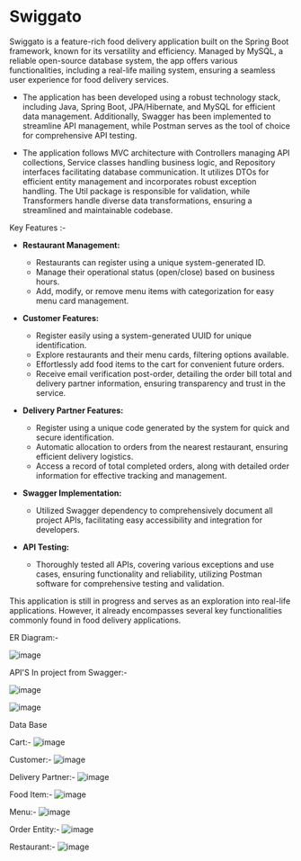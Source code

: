 # Swiggato

Swiggato is a feature-rich food delivery application built on the Spring Boot framework, known for its versatility and efficiency. Managed by MySQL, a reliable open-source database system, the app offers various functionalities, including a real-life mailing system, ensuring a seamless user experience for food delivery services.

*  The application has been developed using a robust technology stack, including Java, Spring Boot, JPA/Hibernate, and MySQL for efficient data management. Additionally, Swagger has been implemented to streamline API management, while Postman serves as the tool of choice for comprehensive API testing.

*  The application follows MVC architecture with Controllers managing API collections, Service classes handling business logic, and Repository interfaces facilitating database communication. It utilizes DTOs for efficient entity management and incorporates robust exception handling. The Util package is responsible for validation, while Transformers handle diverse data transformations, ensuring a streamlined and maintainable codebase.

Key Features :-
- **Restaurant Management:**
  - Restaurants can register using a unique system-generated ID.
  - Manage their operational status (open/close) based on business hours.
  - Add, modify, or remove menu items with categorization for easy menu card management.
    
- **Customer Features:**
  - Register easily using a system-generated UUID for unique identification.
  - Explore restaurants and their menu cards, filtering options available.
  - Effortlessly add food items to the cart for convenient future orders.
  - Receive email verification post-order, detailing the order bill total and delivery partner information, ensuring transparency and trust in the service.

- **Delivery Partner Features:**
  - Register using a unique code generated by the system for quick and secure identification.
  - Automatic allocation to orders from the nearest restaurant, ensuring efficient delivery logistics.
  - Access a record of total completed orders, along with detailed order information for effective tracking and management.

- **Swagger Implementation:**
  - Utilized Swagger dependency to comprehensively document all project APIs, facilitating easy accessibility and integration for developers.
 
- **API Testing:**
  - Thoroughly tested all APIs, covering various exceptions and use cases, ensuring functionality and reliability, utilizing Postman software for comprehensive testing and validation.

This application is still in progress and serves as an exploration into real-life applications. However, it already encompasses several key functionalities commonly found in food delivery applications.



ER Diagram:-

![image](https://github.com/mavi207/Swiggato/assets/136497987/7a2eea73-0f8f-409f-8c66-7d9b5c9f382e)


API'S In project from Swagger:-

![image](https://github.com/mavi207/Swiggato/assets/136497987/dc11b943-cf98-49cd-aad8-bb03d852667e)

![image](https://github.com/mavi207/Swiggato/assets/136497987/3ac78c55-4b38-4993-8727-1e2aed859b2b)


Data Base

Cart:-
![image](https://github.com/mavi207/Swiggato/assets/136497987/92558f11-cc3f-4b70-8f89-2b66e866bf55)


Customer:-
![image](https://github.com/mavi207/Swiggato/assets/136497987/e40a3a25-be3a-487e-88f8-7b33628055a1)

Delivery Partner:-
![image](https://github.com/mavi207/Swiggato/assets/136497987/af52a821-e771-4435-adb7-2ccddf32e94b)

Food Item:-
![image](https://github.com/mavi207/Swiggato/assets/136497987/e93efc92-6741-455d-af8d-3b8dd631ef3c)

Menu:-
![image](https://github.com/mavi207/Swiggato/assets/136497987/de90d53d-e9da-4d6e-8353-1f93fe9dbe0e)

Order Entity:-
![image](https://github.com/mavi207/Swiggato/assets/136497987/23519648-2b50-4c7f-a00f-a7d8a42d50e5)

Restaurant:-
![image](https://github.com/mavi207/Swiggato/assets/136497987/702fadfa-9e47-43d8-beef-7bbd67ec76c4)

